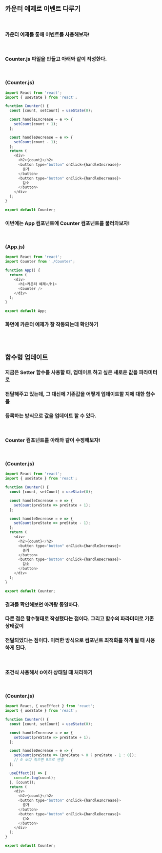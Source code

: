 ## 카운터 예제로 이벤트 다루기

<br>

### 카운터 예제를 통해 이벤트를 사용해보자!

<br>

### Counter.js 파일을 만들고 아래와 같이 작성한다.

<br>

### (Counter.js)

```javascript
import React from 'react';
import { useState } from 'react';

function Counter() {
  const [count, setCount] = useState(0);

  const handleIncrease = e => {
    setCount(count + 1);
  };

  const handleDecrease = e => {
    setCount(count - 1);
  };
  return (
    <div>
      <h2>{count}</h2>
      <button type="button" onClick={handleIncrease}>
        증가
      </button>
      <button type="button" onClick={handleDecrease}>
        감소
      </button>
    </div>
  );
}

export default Counter;
```

### 이번에는 App 컴포넌트에 Counter 컴포넌트를 불러와보자!

<br>

### (App.js)

```javascript
import React from 'react';
import Counter from './Counter';

function App() {
  return (
    <div>
      <h1>카운터 예제</h1>
      <Counter />
    </div>
  );
}

export default App;
```

### 화면에 카운터 예제가 잘 작동되는데 확인하기

<br><br>

## 함수형 업데이트

### 지금은 Setter 함수를 사용할 때, 업데이트 하고 싶은 새로운 값을 파라미터로

### 전달해주고 있는데, 그 대신에 기존값을 어떻게 업데이트할 지에 대한 함수를

### 등록하는 방식으로 값을 업데이트 할 수 있다.

<br>

### Counter 컴포넌트를 아래와 같이 수정해보자!

<br>

### (Counter.js)

```javascript
import React from 'react';
import { useState } from 'react';

function Counter() {
  const [count, setCount] = useState(0);

  const handleIncrease = e => {
    setCount(preState => preState + 1);
  };

  const handleDecrease = e => {
    setCount(preState => preState - 1);
  };
  return (
    <div>
      <h2>{count}</h2>
      <button type="button" onClick={handleIncrease}>
        증가
      </button>
      <button type="button" onClick={handleDecrease}>
        감소
      </button>
    </div>
  );
}

export default Counter;
```

### 결과를 확인해보면 아까랑 동일하다.

### 다른 점은 함수형태로 작성했다는 점이다. 그리고 함수의 파라미터로 기존 상태값이

### 전달되었다는 점이다. 이러한 방식으로 컴포넌트 최적화를 하게 될 때 사용하게 된다.

<br>

### 조건식 사용해서 0이하 상태일 때 처리하기

<br>

### (Counter.js)

```javascript
import React, { useEffect } from 'react';
import { useState } from 'react';

function Counter() {
  const [count, setCount] = useState(0);

  const handleIncrease = e => {
    setCount(preState => preState + 1);
  };

  const handleDecrease = e => {
    setCount(preState => (preState > 0 ? preState - 1 : 0));
    // 0 보다 작으면 0으로 변경
  };

  useEffect(() => {
    console.log(count);
  }, [count]);
  return (
    <div>
      <h2>{count}</h2>
      <button type="button" onClick={handleIncrease}>
        증가
      </button>
      <button type="button" onClick={handleDecrease}>
        감소
      </button>
    </div>
  );
}

export default Counter;
```
